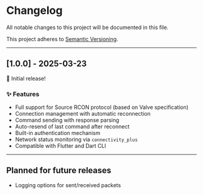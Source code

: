 # Changelog

All notable changes to this project will be documented in this file.

This project adheres to [Semantic Versioning](https://semver.org/).

---

## [1.0.0] - 2025-03-23

🎉 Initial release!

### ✨ Features
- Full support for Source RCON protocol (based on Valve specification)
- Connection management with automatic reconnection
- Command sending with response parsing
- Auto-resend of last command after reconnect
- Built-in authentication mechanism
- Network status monitoring via `connectivity_plus`
- Compatible with Flutter and Dart CLI

---

## Planned for future releases
- Logging options for sent/received packets
